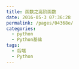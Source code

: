 ```yaml
---
title: 函数之高阶函数
date: 2016-05-3 07:36:28
permalink: /pages/04368e/
categories:
  - python
  - Python基础
tags:
  - 后端
  - Python
---
```


